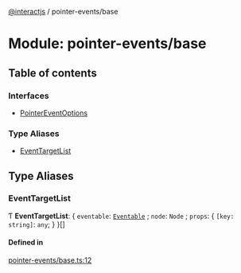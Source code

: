 [@interactjs](../README.md) / pointer-events/base

# Module: pointer-events/base

## Table of contents

### Interfaces

- [PointerEventOptions](../interfaces/pointer_events_base.PointerEventOptions.md)

### Type Aliases

- [EventTargetList](pointer_events_base.md#eventtargetlist)

## Type Aliases

### EventTargetList

Ƭ **EventTargetList**: \{ `eventable`: [`Eventable`](../classes/core_Eventable.Eventable.md) ; `node`: `Node` ; `props`: \{ `[key: string]`: `any`;  }  }[]

#### Defined in

[pointer-events/base.ts:12](https://github.com/ehtick/interact.js/blob/d3d4746/packages/@interactjs/pointer-events/base.ts#L12)
